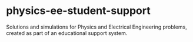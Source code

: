 # physics-ee-student-support
Solutions and simulations for Physics and Electrical Engineering problems, created as part of an educational support system.
